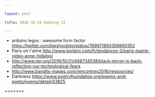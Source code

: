 ```yaml
---

layout: post

title: 2016-10-24 Geeking II

---
```



-   arduino legos : awesome form factor
    https://twitter.com/bwshockley/status/789971893356900352
-   Paris on t'aime
    http://www.konbini.com/fr/tendances-2/paris-mairie-video-anne-hidalgo/
-   http://www.npr.org/2016/10/21/498734538/black-mirror-is-back-reflecting-our-technological-fears
-   http://www.bandits-mages.com/rencontres2016/ressources/
-   Darkness
    https://www.poetryfoundation.org/poems-and-poets/poems/detail/43825

=======


